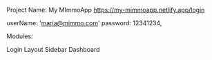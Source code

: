 Project Name: My MImmoApp
https://my-mimmoapp.netlify.app/login

userName: 'maria@mimmo.com'
password: 12341234,

Modules:

Login
Layout
Sidebar
Dashboard
